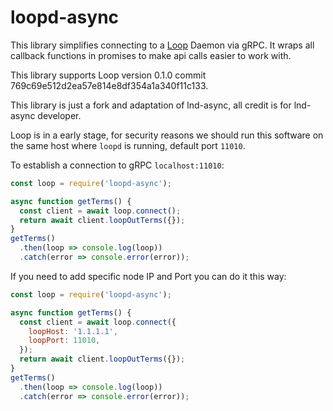# loopd-async

This library simplifies connecting to a [Loop](https://github.com/lightninglabs/loop) Daemon via gRPC. It wraps all callback functions in promises to make api calls easier to work with.

This library supports Loop version 0.1.0 commit 769c69e512d2ea57e814e8df354a1a340f11c133.

This library is just a fork and adaptation of lnd-async, all credit is for lnd-async developer.

Loop is in a early stage, for security reasons we should run this software on the same host where `loopd` is running, default port `11010`.

To establish a connection to gRPC `localhost:11010`:

```javascript
const loop = require('loopd-async');

async function getTerms() {
  const client = await loop.connect();
  return await client.loopOutTerms({});
}
getTerms()
  .then(loop => console.log(loop))
  .catch(error => console.error(error));
```
If you need to add specific node IP and Port you can do it this way:
```javascript
const loop = require('loopd-async');

async function getTerms() {
  const client = await loop.connect({
    loopHost: '1.1.1.1',
    loopPort: 11010,
  });
  return await client.loopOutTerms({});
}
getTerms()
  .then(loop => console.log(loop))
  .catch(error => console.error(error));
```
